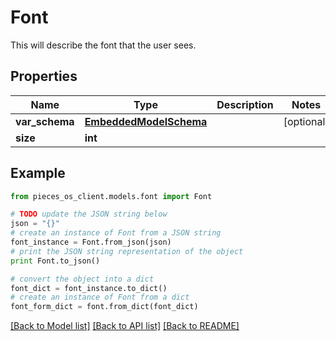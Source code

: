 # Font

This will describe the font that the user sees.

## Properties

Name | Type | Description | Notes
------------ | ------------- | ------------- | -------------
**var_schema** | [**EmbeddedModelSchema**](EmbeddedModelSchema.md) |  | [optional] 
**size** | **int** |  | 

## Example

```python
from pieces_os_client.models.font import Font

# TODO update the JSON string below
json = "{}"
# create an instance of Font from a JSON string
font_instance = Font.from_json(json)
# print the JSON string representation of the object
print Font.to_json()

# convert the object into a dict
font_dict = font_instance.to_dict()
# create an instance of Font from a dict
font_form_dict = font.from_dict(font_dict)
```
[[Back to Model list]](../README.md#documentation-for-models) [[Back to API list]](../README.md#documentation-for-api-endpoints) [[Back to README]](../README.md)


